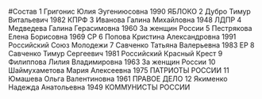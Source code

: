 #Состав
1 Григонис Юлия Эугениюсовна 1990 ЯБЛОКО
2 Дубро Тимур Витальевич 1982 КПРФ
3 Иванова Галина Михайловна 1948 ЛДПР
4 Медведева Галина Герасимовна 1960 За женщин России
5 Пестрякова Елена Борисовна 1969 СР
6 Попова Кристина Александровна 1991 Российский Союз Молодежи
7 Савченко Татьяна Валерьевна 1983 ЕР
8 Савченко Тимур Сергеевич 1981 Российский Красный Крест
9 Филиппова Лилия Владимировна 1963 За женщин России
10 Шаймухаметова Мария Алексеевна 1975 ПАТРИОТЫ РОССИИ
11 Юмашева Ольга Валентиновна 1961 ПРАВОЕ ДЕЛО
12 Якименко Надежда Анатольевна 1949 КОММУНИСТЫ РОССИИ
